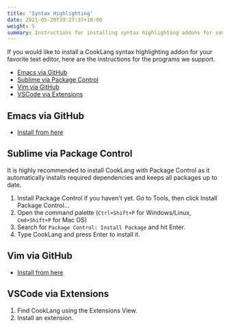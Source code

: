 ```yaml
---
title: 'Syntax Highlighting'
date: 2021-05-20T19:27:37+10:00
weight: 5
summary: Instructions for installing syntax highlighting addons for some of the most popular markdown text editors.
---
```


If you would like to install a CookLang syntax highlighting addon for your favorite text editor, here are the instructions for the programs we support.

* [Emacs via GitHub](#emacs-via-github)
* [Sublime via Package Control](#sublime-via-package-control)
* [Vim via GitHub](#vim-via-github)
* [VSCode via Extensions](#vscode-via-extensions)

## Emacs via GitHub

* [Install from here](https://github.com/cooklang/cook-mode)

## Sublime via Package Control

It is highly recommended to install CookLang with Package Control as it automatically installs required dependencies and keeps all packages up to date.

1. Install Package Control if you haven't yet. Go to Tools, then click Install Package Control...
2. Open the command palette (`Ctrl+Shift+P` for Windows/Linux, `Cmd+Shift+P` for Mac OS)
3. Search for `Package Control: Install Package` and hit Enter.
4. Type CookLang and press Enter to install it.

## Vim via GitHub

* [Install from here](https://github.com/luizribeiro/vim-cooklang)

## VSCode via Extensions

1. Find CookLang using the Extensions View.
2. Install an extension.
